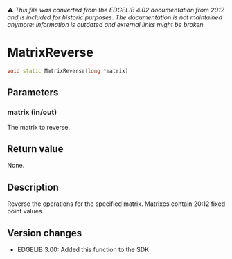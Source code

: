:warning: _This file was converted from the EDGELIB 4.02 documentation from 2012 and is included for historic purposes. The documentation is not maintained anymore: information is outdated and external links might be broken._

# MatrixReverse


```c++
void static MatrixReverse(long *matrix)
```

## Parameters
### matrix (in/out)
The matrix to reverse.

## Return value
None.

## Description
Reverse the operations for the specified matrix. Matrixes contain 20:12 fixed point values.

## Version changes
- EDGELIB 3.00: Added this function to the SDK

